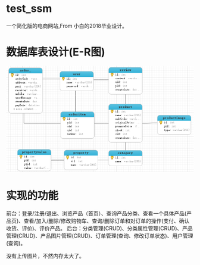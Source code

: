 # test_ssm
一个简化版的电商网站,From 小白的2018毕业设计。

# 数据库表设计(E-R图)
![image](https://github.com/Java-small-white/test_ssm/blob/master/mysql%20E-R.PNG?raw=true)


# 实现的功能
前台：登录/注册/退出、浏览产品（首页）、查询产品分类、查看一个具体产品(产品页)、查看/加入/删除/修改购物车、查询/删除订单和对订单的操作(支付、确认收货、评价)、评价产品。
后台：分类管理(CRUD)、分类属性管理(CRUD)、产品管理(CRUD)、产品图片管理(CRUD)、订单管理(查询、修改订单状态)、用户管理(查询)。

没有上传图片，不然内存太大了。
